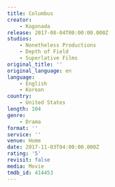 ```yaml
---
title: Columbus
creator:
    - Kogonada
release: 2017-08-04T00:00:00.000Z
studios:
    - Nonetheless Productions
    - Depth of Field
    - Superlative Films
original_title: ''
original_language: en
language:
    - English
    - Korean
country:
    - United States
length: 104
genre:
    - Drama
format: ''
service: ''
venue: Home
date: 2017-11-03T04:00:00.000Z
rating: '5'
revisit: false
media: Movie
tmdb_id: 414453
---
```



